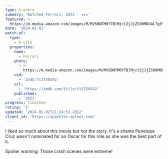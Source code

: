 ```yaml
---
type: h-entry
summary: 'Watched Ferrari, 2023 - ★★★'
featured: >-
  https://m.media-amazon.com/images/M/MV5BNTM0YTBlMjctZjJjZS00MDU4LTg5YmQtMDY5Y2FhMWZiMjQ2XkEyXkFqcGdeQXVyNzU0NzQxNTE@._V1_SX300.jpg
date: '2024-02-01'
watch-of:
  type:
    - h-cite
  properties:
    name:
      - Ferrari
    photo:
      - >-
        https://m.media-amazon.com/images/M/MV5BNTM0YTBlMjctZjJjZS00MDU4LTg5YmQtMDY5Y2FhMWZiMjQ2XkEyXkFqcGdeQXVyNzU0NzQxNTE@._V1_SX300.jpg
    uid:
      - 'imdb:tt3758542'
    url:
      - 'https://imdb.com/title/tt3758542'
    published:
      - '2023'
progress: finished
rating: '3'
updated: '2024-02-02T21:24:53.201Z'
client_id: 'https://sparkles.sploot.com/'
---
```

I liked so much about this movie but not the story. It's a shame Penelope Cruz wasn't nominated for an Oscar for this role as she was the best part of it.

Spoiler warning:
<spoiler>Those crash scenes were extreme!</spoiler>
